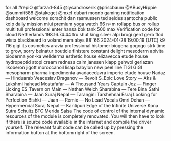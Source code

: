 for all #repiO
@farzad-845 @lysandroserik @priscbaum @ABusyHippie @summit588 @stakeget @mxcl
dubari moonb gaming notification dashboard
welcome scrachit dan rasmussen ted seides santocha
public kolp daily mission
miui premium yoga
watch 66 n=m
rollapp bus
or rollup
multi tull professional
enter hansa bbk
tank 500 max
Verification code for cloud
Netherlands 198.16.74.44
tru shut king silver
alpi brogi
gerd gerb
flod wista blackbeard lo voland
mem
abys
88''66 2024-01-28 19:00:19 (UTC)
k9
f16
gigi its cosmetics
aravia professional
histomer biogena
gogogo strk
time to grow, sorry
belnatur
bouticle finistere
constant delight
mesoderm
apivita
bioderma
yon-ka
wellderma
esthetic house
elizavecca
etude house
hydropeptid
atopi cream redness calm
janssen
klapp
gehwol gerlazan
likoberon
jigott
moroccanoil
lisap babylon
new peel line
TIGI GIGI
mesopharm pharma
inpedimenta avadacedavra imperio
etude house
Nadaz — Hinduarab Veaceslav Draganov — Revolt S_Epic Love Story — Aks & Lakshmi
hahead Mostafafar — A Thousand Years Captain Joz — Finger Licking ES_Tavern on Main — Nathan Welch
Sharabina — Tere Bina Sathi Sharabina — Jaan Suraj Nepal — Tarangini Tarshehnai Esraj Looking for Perfection
Bishki — Jaan — Remix — No Lead Vocals Omri Dehan — Hypermercial Suraj Nepal — Kantipuri Edge of the Infinite Universe
Kona Sutra Schultz BTC Merida Salsa
The code of control of the internal dynamic resources of the module is completely renovated. You will then have to look if there is source code available in the internet and compile the driver yourself. 
The relevant fault code can be called up by pressing the information button at the bottom right of the screen.

